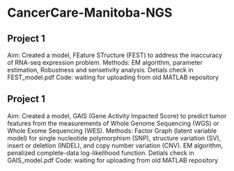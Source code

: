 # CancerCare-Manitoba-NGS


## Project 1
Aim: Created a model, FEature STructure (FEST) to address the inaccuracy of RNA-seq expression problem.
Methods: EM algorithm, parameter estimation, Robustness and sensetivity analysis.
Detials check in FEST_model.pdf
Code: waiting for uploading from old MATLAB repository

## Project 1
Aim: Created a model, GAIS (Gene Activity Impacted Score) to predict tumor features from the measurements of Whole Genome Sequencing (WGS) or Whole Exome Sequencing (WES).
Methods: Factor Graph (latent variable model) for single nucleotide polymorphism (SNP), structure variation (SV), insert or deletion (INDEL), and copy number variation (CNV). EM algorithm, penalized complete-data log-likelihood function.
Detials check in GAIS_model.pdf
Code: waiting for uploading from old MATLAB repository
